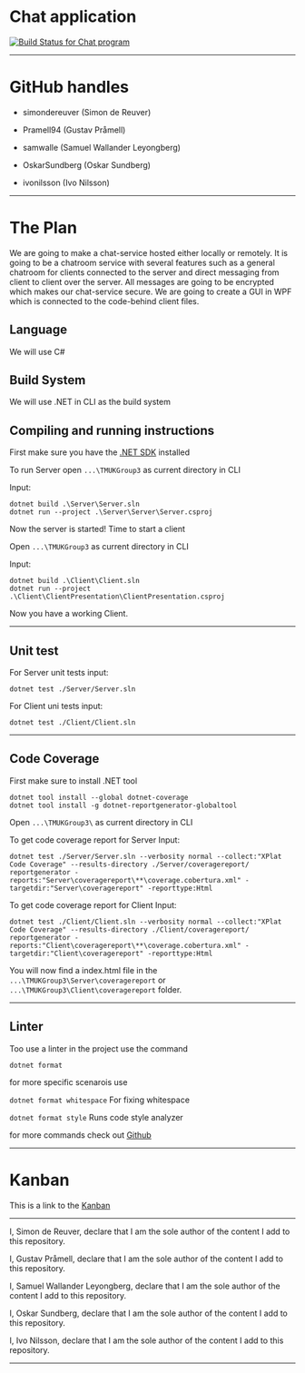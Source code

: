 # Chat application

[![Build Status for Chat program][build-status]][build-log]

---

# GitHub handles

* simondereuver (Simon de Reuver)

* Pramell94 (Gustav Pråmell)

* samwalle (Samuel Wallander Leyongberg)

* OskarSundberg (Oskar Sundberg)

* ivonilsson (Ivo Nilsson)

--- 

# The Plan

We are going to make a chat-service hosted either locally or remotely. It is going to be a chatroom
service with several features such as a general chatroom for clients connected to the server and direct 
messaging from client to client over the server. All messages are going to be encrypted which makes our 
chat-service secure. We are going to create a GUI in WPF which is connected to the code-behind client 
files. 

## Language

We will use C#

## Build System

We will use .NET in CLI as the build system

## Compiling and running instructions

First make sure you have the [.NET SDK](https://dotnet.microsoft.com/en-us/download) installed  

To run Server open `...\TMUKGroup3` as current directory in CLI

Input:

``` 
dotnet build .\Server\Server.sln
dotnet run --project .\Server\Server\Server.csproj
```

Now the server is started! Time to start a client

Open `...\TMUKGroup3` as current directory in CLI

Input:

``` 
dotnet build .\Client\Client.sln
dotnet run --project .\Client\ClientPresentation\ClientPresentation.csproj
```

Now you have a working Client.

---

## Unit test

For Server unit tests input:

    dotnet test ./Server/Server.sln

For Client uni tests input:

	dotnet test ./Client/Client.sln

---

## Code Coverage

First make sure to install .NET tool

``` 
dotnet tool install --global dotnet-coverage
dotnet tool install -g dotnet-reportgenerator-globaltool 
```

Open `...\TMUKGroup3\` as current directory in CLI

To get code coverage report for Server Input:

```
dotnet test ./Server/Server.sln --verbosity normal --collect:"XPlat Code Coverage" --results-directory ./Server/coveragereport/
reportgenerator -reports:"Server\coveragereport\**\coverage.cobertura.xml" -targetdir:"Server\coveragereport" -reporttype:Html
```

To get code coverage report for Client Input:
```
dotnet test ./Client/Client.sln --verbosity normal --collect:"XPlat Code Coverage" --results-directory ./Client/coveragereport/
reportgenerator -reports:"Client\coveragereport\**\coverage.cobertura.xml" -targetdir:"Client\coveragereport" -reporttype:Html
```

You will now find a index.html file in the `...\TMUKGroup3\Server\coveragereport` or `...\TMUKGroup3\Client\coveragereport` folder.

---

## Linter

Too use a linter in the project use the command

    dotnet format

for more specific scenarois use

`dotnet format whitespace` For fixing whitespace

`dotnet format style` Runs code style analyzer

for more commands check out [Github](https://github.com/dotnet/format)

---

# Kanban

This is a link to the [Kanban](https://github.com/users/OskarSundberg/projects/2/views/1)

---

I, Simon de Reuver, declare that I am the sole author of the content I add to this repository.

I, Gustav Pråmell, declare that I am the sole author of the content I add to this repository.

I, Samuel Wallander Leyongberg, declare that I am the sole author of the content I add to this repository.

I, Oskar Sundberg, declare that I am the sole author of the content I add to this repository.

I, Ivo Nilsson, declare that I am the sole author of the content I add to this repository.

---

[build-log]:    https://github.com/OskarSundberg/TMUKGroup3/actions/workflows/build.yml
[build-status]: https://github.com/OskarSundberg/TMUKGroup3/actions/workflows/build.yml/badge.svg